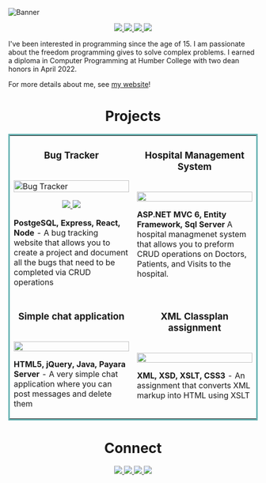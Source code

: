 ![Banner](https://user-images.githubusercontent.com/101066826/197309274-c4a16247-2601-4a24-99f7-0cf412af2cca.png)

<p align="center">
  <a href="https://moonlit-hamster-fd293b.netlify.app/" target="_blank">
    <img src="https://img.shields.io/static/v1?label=|&message=WEBSITE&color=23555f&style=plastic&logo-color=white"/>
  </a>
  <a href="https://www.linkedin.com/in/leonmohan/" target="_blank">
    <img src="https://img.shields.io/static/v1?label=|&message=LINKED-IN&color=cdf998&style=plastic&logo=linkedin&logo-color=white"/>
  </a>
  <a href="https://twitter.com/LeonMohanDev" target="_blank">
    <img src="https://img.shields.io/static/v1?label=|&message=TWITTER&color=23555f&style=plastic&logo=twitter&logo-color=white"/>
  </a>
  <a href="https://github.com/leonmohan/leonmohan/files/9817077/Resume.docx.2.pdf" target="_blank">
      <img src="https://img.shields.io/static/v1?label=|&message=RESUME&color=23555f&style=plastic&logo=&logo-color=white"/>
  </a>
</p>

I've been interested in programming since the age of 15. I am passionate about the freedom programming gives to solve complex problems. I earned a diploma in Computer Programming at Humber College with two dean honors in April 2022.

For more details about me, see [my website](https://moonlit-hamster-fd293b.netlify.app/)!


<h1 align="center">Projects</h1>
<table bordercolor="#66b2b2">
  
  <tr>
    <td width="50%" valign="top">
      <h3 align="center">Bug Tracker</h3>
        <br />
        <a target="_blank" href="https://bug-tracker-leonmohan-frontend.herokuapp.com/">
            <img src="images/gif1.gif" width="100%" alt="Bug Tracker"/>
        </a>
        <br />
        <p align="center">
          
  <a href="https://github.com/leonmohan/Bug-Tracker" target="_blank">
    <img src="https://user-images.githubusercontent.com/101066826/195493705-adb290a4-5853-45de-a6cc-10eb25f4b273.gif"/>
  </a>  
  <a href="https://bug-tracker-leonmohan-frontend.herokuapp.com/" target="_blank">
    <img src="https://img.shields.io/static/v1?label=|&message=WEBSITE&color=cdf998&style=plastic&logo-color=white"/>
  </a>
      </p>
        <p><strong>PostgeSQL, Express, React, Node</strong> - A bug tracking website that allows you to create a project and document all the bugs that need to be completed via CRUD operations</p>
    </td>
    <td width="50%" valign="top">
      <h3 align="center">Hospital Management System</h3>
        <br />
      <a target="_blank" href="https://github.com/leonmohan/humber-college-projects/tree/master/Semester%204/ASP.NET">
            <img src="https://user-images.githubusercontent.com/101066826/191898900-23714b9b-d187-4aaa-b2e2-6246eb29ea1d.PNG" width="100%"/>
        </a>
        <br />
        <p align="center">
      </p>
        <p><strong>ASP.NET MVC 6, Entity Framework, Sql Server</strong> A hospital managmenet system that allows you to preform CRUD operations on Doctors, Patients, and Visits to the hospital.</p>
    </td>
  </tr>
  
  <tr>
    <td width="50%" valign="top">
      <h3 align="center">Simple chat application</h3>
      <br />
        <a target="_blank" href="https://github.com/leonmohan/humber-college-projects/tree/master/Semester%204/Distributed%20Computing%20Using%20Java">
          <img src="https://user-images.githubusercontent.com/101066826/191905301-0f23edf4-7651-4663-a8b6-f12f272e210f.png" width="100%" />
        </a>
      <br />
        <p align="center">
      </p>
        <p><strong>HTML5, jQuery, Java, Payara Server</strong> - A very simple chat application where you can post messages and delete them</p>
    </td>
    <td width="50%" valign="top">
      <h3 align="center">XML Classplan assignment</h3>
        <br />
        <a target="_blank" href="https://github.com/leonmohan/humber-college-projects/tree/master/Semester%203/XML">
          <img src="https://user-images.githubusercontent.com/101066826/191897641-5fa9a5b6-b34f-41b2-a685-76038c1e9e42.PNG" width="100%" />
        </a>
        <br />
        <p align="center">
      </p>
        <p><strong>XML, XSD, XSLT, CSS3</strong> - An assignment that converts XML markup into HTML using XSLT</p>
    </td>
  </tr>
</table>




<h1 align="center">Connect</h1>
<p align="center">
  <a href="https://moonlit-hamster-fd293b.netlify.app/" target="_blank">
    <img src="https://img.shields.io/static/v1?label=|&message=WEBSITE&color=23555f&style=plastic&logo-color=white"/>
  </a>
  <a href="https://www.linkedin.com/in/leonmohan/" target="_blank">
    <img src="https://img.shields.io/static/v1?label=|&message=LINKED-IN&color=cdf998&style=plastic&logo=linkedin&logo-color=white"/>
  </a>
  <a href="https://twitter.com/LeonMohanDev" target="_blank">
    <img src="https://img.shields.io/static/v1?label=|&message=TWITTER&color=23555f&style=plastic&logo=twitter&logo-color=white"/>
  </a>
  <a href="https://github.com/leonmohan/leonmohan/files/9817077/Resume.docx.2.pdf" target="_blank">
      <img src="https://img.shields.io/static/v1?label=|&message=RESUME&color=23555f&style=plastic&logo-color=white"/>
  </a>
</p>
